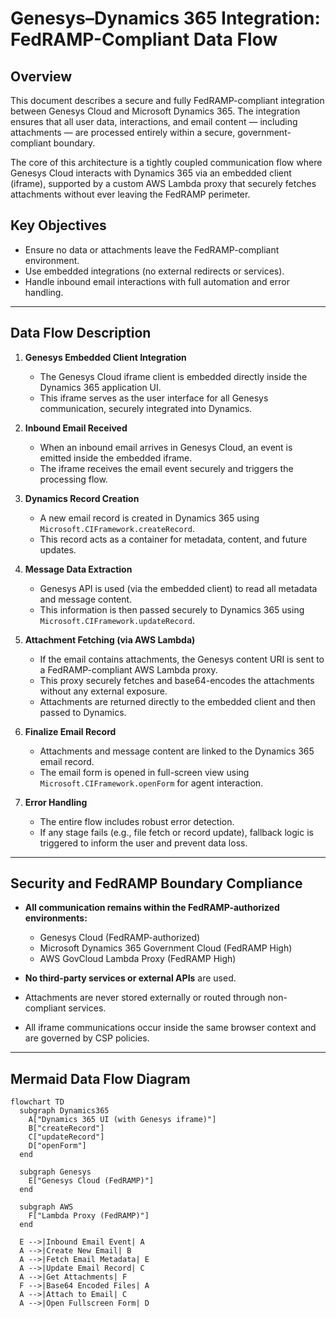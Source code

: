 # Genesys–Dynamics 365 Integration: FedRAMP-Compliant Data Flow

## Overview

This document describes a secure and fully FedRAMP-compliant integration between Genesys Cloud and Microsoft Dynamics 365. The integration ensures that all user data, interactions, and email content — including attachments — are processed entirely within a secure, government-compliant boundary.

The core of this architecture is a tightly coupled communication flow where Genesys Cloud interacts with Dynamics 365 via an embedded client (iframe), supported by a custom AWS Lambda proxy that securely fetches attachments without ever leaving the FedRAMP perimeter.

## Key Objectives

- Ensure no data or attachments leave the FedRAMP-compliant environment.
- Use embedded integrations (no external redirects or services).
- Handle inbound email interactions with full automation and error handling.

---

## Data Flow Description

1. **Genesys Embedded Client Integration**
   - The Genesys Cloud iframe client is embedded directly inside the Dynamics 365 application UI.
   - This iframe serves as the user interface for all Genesys communication, securely integrated into Dynamics.

2. **Inbound Email Received**
   - When an inbound email arrives in Genesys Cloud, an event is emitted inside the embedded iframe.
   - The iframe receives the email event securely and triggers the processing flow.

3. **Dynamics Record Creation**
   - A new email record is created in Dynamics 365 using `Microsoft.CIFramework.createRecord`.
   - This record acts as a container for metadata, content, and future updates.

4. **Message Data Extraction**
   - Genesys API is used (via the embedded client) to read all metadata and message content.
   - This information is then passed securely to Dynamics 365 using `Microsoft.CIFramework.updateRecord`.

5. **Attachment Fetching (via AWS Lambda)**
   - If the email contains attachments, the Genesys content URI is sent to a FedRAMP-compliant AWS Lambda proxy.
   - This proxy securely fetches and base64-encodes the attachments without any external exposure.
   - Attachments are returned directly to the embedded client and then passed to Dynamics.

6. **Finalize Email Record**
   - Attachments and message content are linked to the Dynamics 365 email record.
   - The email form is opened in full-screen view using `Microsoft.CIFramework.openForm` for agent interaction.

7. **Error Handling**
   - The entire flow includes robust error detection.
   - If any stage fails (e.g., file fetch or record update), fallback logic is triggered to inform the user and prevent data loss.

---

## Security and FedRAMP Boundary Compliance

- **All communication remains within the FedRAMP-authorized environments:**
  - Genesys Cloud (FedRAMP-authorized)
  - Microsoft Dynamics 365 Government Cloud (FedRAMP High)
  - AWS GovCloud Lambda Proxy (FedRAMP High)

- **No third-party services or external APIs** are used.
- Attachments are never stored externally or routed through non-compliant services.
- All iframe communications occur inside the same browser context and are governed by CSP policies.

---

## Mermaid Data Flow Diagram

```mermaid
flowchart TD
  subgraph Dynamics365
    A["Dynamics 365 UI (with Genesys iframe)"]
    B["createRecord"]
    C["updateRecord"]
    D["openForm"]
  end

  subgraph Genesys
    E["Genesys Cloud (FedRAMP)"]
  end

  subgraph AWS
    F["Lambda Proxy (FedRAMP)"]
  end

  E -->|Inbound Email Event| A
  A -->|Create New Email| B
  A -->|Fetch Email Metadata| E
  A -->|Update Email Record| C
  A -->|Get Attachments| F
  F -->|Base64 Encoded Files| A
  A -->|Attach to Email| C
  A -->|Open Fullscreen Form| D
